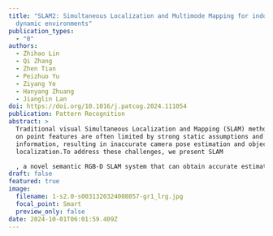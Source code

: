 ```yaml
---
title: "SLAM2: Simultaneous Localization and Multimode Mapping for indoor
  dynamic environments"
publication_types:
  - "0"
authors:
  - Zhihao Lin
  - Qi Zhang
  - Zhen Tian
  - Peizhuo Yu
  - Ziyang Ye
  - Hanyang Zhuang
  - Jianglin Lan
doi: https://doi.org/10.1016/j.patcog.2024.111054
publication: Pattern Recognition
abstract: >
  Traditional visual Simultaneous Localization and Mapping (SLAM) methods based
  on point features are often limited by strong static assumptions and texture
  information, resulting in inaccurate camera pose estimation and object
  localization.To address these challenges, we present SLAM

  , a novel semantic RGB-D SLAM system that can obtain accurate estimation of the camera pose and the 6DOF pose of other objects, resulting in complete and clean static 3D model mapping in dynamic environments. Our system makes full use of the point, line, and plane features in space to enhance the camera pose estimation accuracy. It combines the traditional geometric method with a deep learning method to detect both known and unknown dynamic objects in the scene. Moreover, our system is designed with a three-mode mapping method, including dense, semi-dense, and sparse, where the mode can be selected according to the needs of different tasks. This makes our visual SLAM system applicable to diverse application areas. Evaluation in the TUM RGB-D and Bonn RGB-D datasets demonstrates that our SLAM system achieves the most advanced localization accuracy and the cleanest static 3D mapping of the scene in dynamic environments, compared to state-of-the-art methods. Specifically, our system achieves a root mean square error (RMSE) of 0.018 m in the highly dynamic TUM w/half sequence, outperforming ORB-SLAM3 (0.231 m) and DRG-SLAM (0.025 m). In the Bonn dataset, our system demonstrates superior performance in 14 out of 18 sequences, with an average RMSE reduction of 27.3% compared to the next best method.
draft: false
featured: true
image:
  filename: 1-s2.0-s0031320324008057-gr1_lrg.jpg
  focal_point: Smart
  preview_only: false
date: 2024-10-01T06:01:59.409Z
---
```

